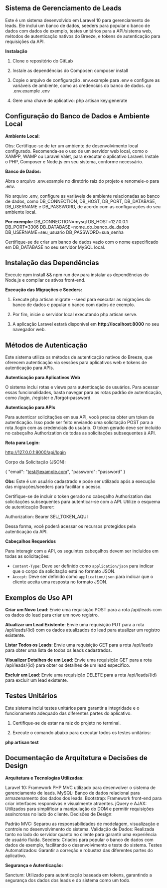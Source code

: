 ## Sistema de Gerenciamento de Leads

Este é um sistema desenvolvido em Laravel 10 para gerenciamento de leads. Ele inclui um banco de dados, seeders para popular o banco de dados com dados de exemplo, testes unitários para a API/sistema web, métodos de autenticação nativos do Breeze, e tokens de autenticação para requisições da API.

**Instalação**

1. Clone o repositório do GitLab

2. Instale as dependências do Composer:
composer install

3. Copie o arquivo de configuração .env.example para .env e configure as variáveis de ambiente, como as credenciais do banco de dados.
cp .env.example .env

4. Gere uma chave de aplicativo:
php artisan key:generate

## Configuração do Banco de Dados e Ambiente Local

**Ambiente Local:**

Obs: Certifique-se de ter um ambiente de desenvolvimento local configurado. Recomenda-se o uso de um servidor web local, como o XAMPP, WAMP ou Laravel Valet, para executar o aplicativo Laravel.
Instale o PHP, Composer e Node.js em seu sistema, conforme necessário.

**Banco de Dados:**

Abra o arquivo .env.example no diretório raiz do projeto e renomeie-o para .env.

No arquivo .env, configure as variáveis de ambiente relacionadas ao banco de dados, como DB_CONNECTION, DB_HOST, DB_PORT, DB_DATABASE, DB_USERNAME e DB_PASSWORD, de acordo com as configurações do seu ambiente local. 

**Por exemplo:**
DB_CONNECTION=mysql
DB_HOST=127.0.0.1
DB_PORT=3306
DB_DATABASE=nome_do_banco_de_dados
DB_USERNAME=seu_usuario
DB_PASSWORD=sua_senha

Certifique-se de criar um banco de dados vazio com o nome especificado em DB_DATABASE no seu servidor MySQL local.

## Instalação das Dependências

Execute npm install && npm run dev para instalar as dependências do Node.js e compilar os ativos front-end.

**Execução das Migrações e Seeders:**

1. Execute php artisan migrate --seed para executar as migrações do banco de dados e popular o banco com dados de exemplo.

2. Por fim, inicie o servidor local executando php artisan serve.
3. A aplicação Laravel estará disponível em **http://localhost:8000** no seu navegador web.

## Métodos de Autenticação
Este sistema utiliza os métodos de autenticação nativos do Breeze, que oferecem autenticação via sessões para aplicativos web e tokens de autenticação para APIs.

**Autenticação para Aplicativos Web**

O sistema inclui rotas e views para autenticação de usuários. Para acessar essas funcionalidades, basta navegar para as rotas padrão de autenticação, como /login, /register e /forgot-password.

**Autenticação para APIs**

Para autenticar solicitações em sua API, você precisa obter um token de autenticação. Isso pode ser feito enviando uma solicitação POST para a rota /login com as credenciais do usuário. O token gerado deve ser incluído no cabeçalho Authorization de todas as solicitações subsequentes à API.

**Rota para Login:**

http://127.0.0.1:8000/api/login

Corpo da Solicitação (JSON):

{
    "email": "test@example.com",
    "password": "password"
}

**Obs**: Este é um usuário cadastrado e pode ser utilizado após a execução das migrações/seeders para facilitar o acesso.

Certifique-se de incluir o token gerado no cabeçalho Authorization das solicitações subsequentes para autenticar-se com a API. Utilize o esquema de autenticação Bearer:

Authorization: Bearer SEU_TOKEN_AQUI

Dessa forma, você poderá acessar os recursos protegidos pela autenticação da API.

**Cabeçalhos Requeridos**

Para interagir com a API, os seguintes cabeçalhos devem ser incluídos em todas as solicitações:

- `Content-Type`: Deve ser definido como `application/json` para indicar que o corpo da solicitação está no formato JSON.
- `Accept`: Deve ser definido como `application/json` para indicar que o cliente aceita uma resposta no formato JSON.


## Exemplos de Uso API

**Criar um Novo Lead**: Envie uma requisição POST para a rota /api/leads com os dados do lead para criar um novo registro.

**Atualizar um Lead Existente**: Envie uma requisição PUT para a rota /api/leads/{id} com os dados atualizados do lead para atualizar um registro existente.

**Listar Todos os Leads**: Envie uma requisição GET para a rota /api/leads para obter uma lista de todos os leads cadastrados.

**Visualizar Detalhes de um Lead**: Envie uma requisição GET para a rota /api/leads/{id} para obter os detalhes de um lead específico.

**Excluir um Lead**: Envie uma requisição DELETE para a rota /api/leads/{id} para excluir um lead existente.



## Testes Unitários
Este sistema inclui testes unitários para garantir a integridade e o funcionamento adequado das diferentes partes do aplicativo. 

1. Certifique-se de estar na raiz do projeto no terminal.

2. Execute o comando abaixo para executar todos os testes unitários:

**php artisan test**


## Documentação de Arquitetura e Decisões de Design

**Arquitetura e Tecnologias Utilizadas:**

Laravel 10: Framework PHP MVC utilizado para desenvolver o sistema de gerenciamento de leads.
MySQL: Banco de dados relacional para armazenamento dos dados dos leads.
Bootstrap: Framework front-end para criar interfaces responsivas e visualmente atraentes.
jQuery e AJAX: Utilizados para simplificar a manipulação do DOM e permitir requisições assíncronas no lado do cliente.
Decisões de Design:

Padrão MVC: Separou as responsabilidades de modelagem, visualização e controle no desenvolvimento do sistema.
Validação de Dados: Realizada tanto no lado do servidor quanto no cliente para garantir uma experiência de usuário fluida.
Seeders: Criados para popular o banco de dados com dados de exemplo, facilitando o desenvolvimento e teste do sistema.
Testes Automatizados: Garantir a correção e robustez das diferentes partes do aplicativo.

**Segurança e Autenticação:**

Sanctum: Utilizado para autenticação baseada em tokens, garantindo a segurança dos dados dos leads e do sistema como um todo.
